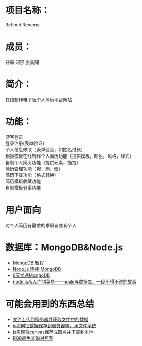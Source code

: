 ﻿# 项目名称：
Refined Resume
# 成员：
谷淼 刘京 张高翔
# 简介：
在线制作电子版个人简历平台网站
# 功能：
游客登录  
登录注册(表单验证)  
个人信息修改（表单验证，如姓名过长）  
根据模板在线制作个人简历功能（提供模板，颜色，风格，样式）  
自制个人简历功能（提供元素，拖拽）  
简历管理功能（增，删，改）  
简历下载功能（格式转换）  
简历模板收藏功能  
自制模板分享功能  
# 用户面向
对个人简历有需求的求职者或者个人
# 数据库：MongoDB&Node.js
* [MongoDB 教程](http://www.runoob.com/mongodb/mongodb-tutorial.html)  
* [Node.js 连接 MongoDB](http://www.runoob.com/nodejs/nodejs-mongodb.html)  
* [8天学通MongoDB](https://kb.cnblogs.com/page/152296/)  
* [node.js从入门到菜鸟——node与数据库，一段不得不说的故事](https://www.cnblogs.com/xiao-yao/archive/2012/04/13/2445915.html)  

# 可能会用到的东西总结

* [文件上传到服务器并获取文件中的数据](http://blog.csdn.net/cwzhsi/article/details/45486925)  
* [js如何把数据保存到服务器端，用文件系统](https://zhidao.baidu.com/question/1701857117220731540.html)  
* [js实现将canvas保存成图片并下载到本地](http://blog.csdn.net/u012246064/article/details/78032153)  
* [RGB颜色查询对照表](http://www.114la.com/other/rgb.htm)

